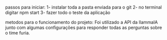 passos para iniciar:
1- instalar toda a pasta enviada para o git
2- no terminal digitar npm start
3- fazer todo o teste da aplicação

metodos para o funcionamento do projeto:
Foi utilizado a API da llammaIA junto com algumas configurações para responder todas as perguntas sobre o time furia.
